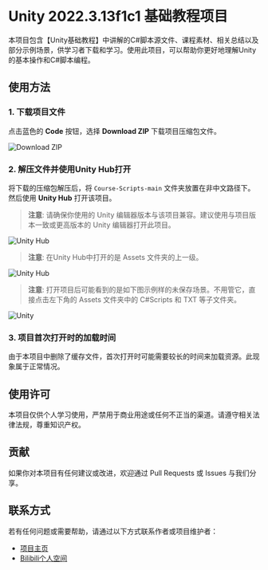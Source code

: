 # Unity 2022.3.13f1c1 基础教程项目

本项目包含【Unity基础教程】中讲解的C#脚本源文件、课程素材、相关总结以及部分示例场景，供学习者下载和学习。使用此项目，可以帮助你更好地理解Unity的基本操作和C#脚本编程。

## 使用方法

### 1. 下载项目文件
点击蓝色的 **Code** 按钮，选择 **Download ZIP** 下载项目压缩包文件。

![Download ZIP](https://github.com/user-attachments/assets/9357a00b-db89-4038-970d-f8a420996cab)

### 2. 解压文件并使用Unity Hub打开
将下载的压缩包解压后，将 `Course-Scripts-main` 文件夹放置在非中文路径下。然后使用 **Unity Hub** 打开该项目。

> **注意**: 请确保你使用的 Unity 编辑器版本与该项目兼容。建议使用与项目版本一致或更高版本的 Unity 编辑器打开此项目。

![Unity Hub](https://github.com/user-attachments/assets/c0affa84-cd93-4f28-8d03-1d17ae91e4a0)

> **注意**: 在Unity Hub中打开的是 Assets 文件夹的上一级。

![Unity Hub](https://github.com/user-attachments/assets/7268f482-9e58-48a5-b8c6-5449abc79b7b)

> **注意**: 打开项目后可能看到的是如下图示例样的未保存场景。不用管它，直接点击左下角的 Assets 文件夹中的 C#Scripts 和 TXT 等子文件夹。

![Unity](https://github.com/user-attachments/assets/2d9b5c44-c9f7-4c9d-a131-8032a1c516f3)

### 3. 项目首次打开时的加载时间
由于本项目中删除了缓存文件，首次打开时可能需要较长的时间来加载资源。此现象属于正常情况。

## 使用许可
本项目仅供个人学习使用，严禁用于商业用途或任何不正当的渠道。请遵守相关法律法规，尊重知识产权。

## 贡献
如果你对本项目有任何建议或改进，欢迎通过 Pull Requests 或 Issues 与我们分享。

## 联系方式
若有任何问题或需要帮助，请通过以下方式联系作者或项目维护者：
- [项目主页](https://github.com/XiaoHer001/Course-Scripts)
- [Bilibili个人空间](https://space.bilibili.com/454661397?spm_id_from=333.1007.0.0)
